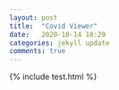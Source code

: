 ```yaml
---
layout: post
title:  "Covid Viewer"
date:   2020-10-14 18:29
categories: jekyll update
comments: true
---
```


{% include test.html %}
